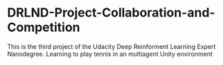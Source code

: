 # DRLND-Project-Collaboration-and-Competition
This is the third project of the Udacity Deep Reinforment Learning Expert Nanodegree. Learning to play tennis in an multiagent Unity environment

